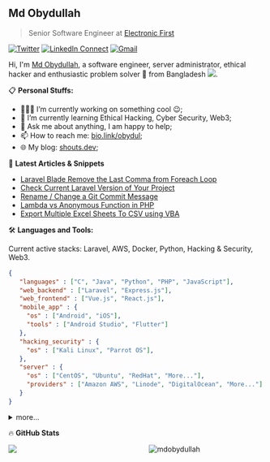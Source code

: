 ## Md Obydullah

> Senior Software Engineer at [Electronic First](https://www.electronicfirst.com)

[![Twitter](https://img.shields.io/badge/%20-Twitter-black?color=14171A&labelColor=4fc3f7&logo=twitter&logoColor=ffffff)](https://twitter.com/0x0bydul)
[![LinkedIn Connect](https://img.shields.io/badge/%20-Connect-black?color=14171A&labelColor=0A66C2&logo=linkedin&logoColor=ffffff)](https://www.linkedin.com/in/mdobydullah/)
[![Gmail](https://img.shields.io/badge/%20-Send%20Mail-black?color=14171A&labelColor=ef5350&logo=gmail&logoColor=ffffff)](mailto:hi@obydul.me?subject=From%20GitHub&body=Hi,%20there.%20Found%20you%20from%20GitHub.)

Hi, I'm [Md Obydullah](https://bio.link/obydul), a software engineer, server administrator, ethical hacker and enthusiastic problem solver 🚀 from Bangladesh <img src="https://github.com/google/region-flags/raw/gh-pages/png/BD.png" width="17">.

:clipboard: **Personal Stuffs:**

- 👨🏽‍💻 I’m currently working on something cool :wink:;
- 🌱 I’m currently learning Ethical Hacking, Cyber Security, Web3; 
- 💬 Ask me about anything, I am happy to help;
- 📫 How to reach me: [bio.link/obydul](https://bio.link/obydul);
- 🌐 My blog: [shouts.dev](https://shouts.dev);

:page_with_curl: **Latest Articles & Snippets**
<!-- BLOG-POST-LIST:START -->
- [Laravel Blade Remove the Last Comma from Foreach Loop](https://shouts.dev/snippets/laravel-blade-remove-the-last-comma-from-foreach-loop)
- [Check Current Laravel Version of Your Project](https://shouts.dev/articles/check-current-laravel-version-of-your-project)
- [Rename / Change a Git Commit Message](https://shouts.dev/snippets/rename-a-git-commit-message)
- [Lambda vs Anonymous Function in PHP](https://shouts.dev/articles/lambda-vs-anonymous-function-in-php)
- [Export Multiple Excel Sheets To CSV using VBA](https://shouts.dev/snippets/export-multiple-excel-sheets-to-csv)
<!-- BLOG-POST-LIST:END -->

🛠️ **Languages and Tools:**

Current active stacks: Laravel, AWS, Docker, Python, Hacking & Security, Web3.

```json
{
   "languages" : ["C", "Java", "Python", "PHP", "JavaScript"],
   "web_backend" : ["Laravel", "Express.js"],
   "web_frontend" : ["Vue.js", "React.js"],
   "mobile_app" : {
     "os" : ["Android", "iOS"],
     "tools" : ["Android Studio", "Flutter"]
   },
   "hacking_security" : {
     "os" : ["Kali Linux", "Parrot OS"],
   },
   "server" : {
     "os" : ["CentOS", "Ubuntu", "RedHat", "More..."],
     "providers" : ["Amazon AWS", "Linode", "DigitalOcean", "More..."]
   }
}
```

<details>
  <summary>more...</summary>
  <br/>
  <p align="left">
    <a href="https://circleci.com" target="_blank"> <img src="https://www.vectorlogo.zone/logos/circleci/circleci-icon.svg" alt="circleci" width="40" height="40"/> </a>
    <a href="https://www.docker.com" target="_blank"> <img src="https://raw.githubusercontent.com/devicons/devicon/master/icons/docker/docker-original-wordmark.svg" alt="docker" width="40" height="40"/> </a>
    <a href="https://web3.foundation" target="_blank"> <img src="https://img.icons8.com/dusk/344/blockchain-new-logo.png" alt="web3, blockchain" width="40" height="40"/></a>
    <a href="https://www.jenkins.io" target="_blank"> <img src="https://www.vectorlogo.zone/logos/jenkins/jenkins-icon.svg" alt="jenkins" width="40" height="40"/></a>
    <a href="https://www.python.org" target="_blank"> <img src="https://raw.githubusercontent.com/devicons/devicon/master/icons/python/python-original.svg" alt="python" width="40" height="40"/> </a>
    <a href="https://heroku.com" target="_blank"> <img src="https://www.vectorlogo.zone/logos/heroku/heroku-icon.svg" alt="heroku" width="40" height="40"/> </a>
    <a href="https://aws.amazon.com" target="_blank"> <img src="https://raw.githubusercontent.com/devicons/devicon/master/icons/amazonwebservices/amazonwebservices-original-wordmark.svg" alt="aws" width="40" height="40"/> </a>
    <a href="https://www.nginx.com" target="_blank"> <img src="https://raw.githubusercontent.com/devicons/devicon/master/icons/nginx/nginx-original.svg" alt="nginx" width="40" height="40"/> </a>
    <a href="https://www.linux.org" target="_blank"> <img src="https://raw.githubusercontent.com/devicons/devicon/master/icons/linux/linux-original.svg" alt="linux" width="40" height="40"/> </a>
    <a href="https://www.mongodb.com" target="_blank"> <img src="https://raw.githubusercontent.com/devicons/devicon/master/icons/mongodb/mongodb-original-wordmark.svg" alt="mongodb" width="40" height="40"/> </a>
    <a href="https://grafana.com" target="_blank"> <img src="https://www.vectorlogo.zone/logos/grafana/grafana-icon.svg" alt="grafana" width="40" height="40"/> </a>
    <a href="https://graphql.org" target="_blank"> <img src="https://www.vectorlogo.zone/logos/graphql/graphql-icon.svg" alt="graphql" width="40" height="40"/> </a>
    <a href="https://reactjs.org" target="_blank"> <img src="https://raw.githubusercontent.com/devicons/devicon/master/icons/react/react-original-wordmark.svg" alt="react" width="40" height="40"/> </a>
    <a href="https://vuejs.org" target="_blank"> <img src="https://img.icons8.com/external-tal-revivo-shadow-tal-revivo/344/external-vuejs-an-open-source-javascript-framework-for-building-user-interfaces-and-single-page-applications-logo-shadow-tal-revivo.png" alt="sqlite" width="40" height="40"/> </a>
    <a href="https://flutter.dev" target="_blank"> <img src="https://img.icons8.com/color/344/flutter.png" alt="flutter" width="40" height="40"/> </a>
    <a href="https://redis.io" target="_blank"> <img src="https://raw.githubusercontent.com/devicons/devicon/master/icons/redis/redis-original-wordmark.svg" alt="redis" width="40" height="40"/> </a>
    <a href="https://laravel.com" target="_blank"> <img src="https://img.icons8.com/fluency/344/laravel.png" alt="laravel" width="40" height="40"/> </a>
    <a href="https://postman.com" target="_blank"> <img src="https://www.vectorlogo.zone/logos/getpostman/getpostman-icon.svg" alt="postman" width="40" height="40"/> </a>
    <a href="https://expressjs.com" target="_blank"> <img src="https://raw.githubusercontent.com/devicons/devicon/master/icons/express/express-original-wordmark.svg" alt="express" width="40" height="40"/> </a>
    <a href="https://nodejs.org" target="_blank"> <img src="https://raw.githubusercontent.com/devicons/devicon/master/icons/nodejs/nodejs-original-wordmark.svg" alt="nodejs" width="40" height="40"/> </a>
    <a href="https://www.sqlite.org" target="_blank"> <img src="https://www.vectorlogo.zone/logos/sqlite/sqlite-icon.svg" alt="sqlite" width="40" height="40"/> </a>
    <a href="https://www.mysql.com" target="_blank"> <img src="https://raw.githubusercontent.com/devicons/devicon/master/icons/mysql/mysql-original-wordmark.svg" alt="mysql" width="40" height="40"/> </a>
    <a href="https://git-scm.com" target="_blank"> <img src="https://www.vectorlogo.zone/logos/git-scm/git-scm-icon.svg" alt="git" width="40" height="40"/> </a>
    <a href="https://www.cloudflare.com" target="_blank"> <img src="https://img.icons8.com/color/344/cloudflare.png" alt="cloudflare" width="40" height="40"/> </a>
    <a href="https://www.gnu.org/software/bash" target="_blank"> <img src="https://www.vectorlogo.zone/logos/gnu_bash/gnu_bash-icon.svg" alt="bash" width="40" height="40"/> </a>
    <a href="https://developer.android.com/studio" target="_blank"> <img src="https://img.icons8.com/color/344/android-studio--v2.png" alt="android studio" width="40" height="40"/> </a>
    <a href="https://www.java.com/en" target="_blank"> <img src="https://img.icons8.com/dusk/344/java-coffee-cup-logo.png" alt="java" width="40" height="40"/> </a>
    <a href="https://www.cprogramming.com" target="_blank"> <img src="https://raw.githubusercontent.com/devicons/devicon/master/icons/c/c-original.svg" alt="c" width="40" height="40"/> </a>
    <a href="https://www.php.net" target="_blank"> <img src="https://raw.githubusercontent.com/devicons/devicon/master/icons/php/php-original.svg" alt="php" width="40" height="40"/> </a>
    <a href="https://getbootstrap.com" target="_blank"> <img src="https://raw.githubusercontent.com/devicons/devicon/master/icons/bootstrap/bootstrap-plain-wordmark.svg" alt="bootstrap" width="40" height="40"/> </a>
    <a href="https://developer.mozilla.org/en-US/docs/Web/JavaScript" target="_blank"> <img src="https://raw.githubusercontent.com/devicons/devicon/master/icons/javascript/javascript-original.svg" alt="javascript" width="40" height="40"/> </a>
    <a href="https://www.w3schools.com/css" target="_blank"> <img src="https://raw.githubusercontent.com/devicons/devicon/master/icons/css3/css3-original-wordmark.svg" alt="css3" width="40" height="40"/> </a>
    <a href="https://www.w3.org/html" target="_blank"> <img src="https://raw.githubusercontent.com/devicons/devicon/master/icons/html5/html5-original-wordmark.svg" alt="html5" width="40" height="40"/> </a>
  </p>
</details>

:fire: **GitHub Stats**
<div>
<img src="https://github-readme-stats-obydul.vercel.app/api?username=mdobydullah&show_icons=true&count_private=true" alt="mdobydullah" width="45%" align="right"/>
<img  src="https://github-readme-streak-stats.herokuapp.com/?user=mdobydullah&locale=en" width="48%" style="max-height: 100px">
 </div>
